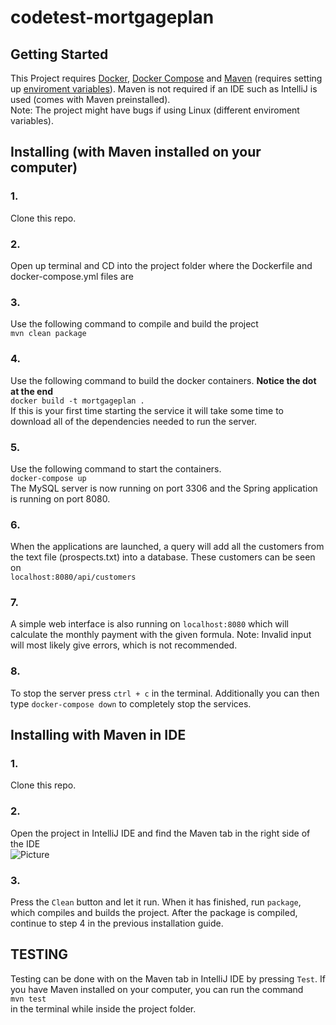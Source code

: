 # codetest-mortgageplan

## Getting Started
This Project requires [Docker](https://www.docker.com/), [Docker Compose](https://docs.docker.com/compose/) and [Maven](https://maven.apache.org/download.cgi) (requires setting up [enviroment variables](https://mkyong.com/maven/how-to-install-maven-in-windows/)). Maven is not required if an IDE such as IntelliJ is used (comes with Maven preinstalled).  
Note: The project might have bugs if using Linux (different enviroment variables).

## Installing (with Maven installed on your computer)
### 1.
Clone this repo.
### 2.
Open up terminal and CD into the project folder where the Dockerfile and docker-compose.yml files are
### 3.
Use the following command to compile and build the project  
`mvn clean package`
### 4.
Use the following command to build the docker containers. **Notice the dot at the end**  
`docker build -t mortgageplan .`  
If this is your first time starting the service it will take some time to download all of the dependencies needed to run the server.
### 5.
Use the following command to start the containers.  
`docker-compose up`  
The MySQL server is now running on port 3306 and the Spring application is running on port 8080.
### 6.
When the applications are launched, a query will add all the customers from the text file (prospects.txt) into a database. These customers can be seen on  
`localhost:8080/api/customers`
### 7.
A simple web interface is also running on `localhost:8080` which will calculate the monthly payment with the given formula. Note: Invalid input will most likely give errors, which is not recommended.
### 8.
To stop the server press `ctrl + c` in the terminal. Additionally you can then type `docker-compose down` to completely stop the services.

## Installing with Maven in IDE
### 1.
Clone this repo.
### 2.
Open the project in IntelliJ IDE and find the Maven tab in the right side of the IDE  
![Picture](https://i.imgur.com/VsMDNEw.png)
### 3.
Press the `Clean` button and let it run. When it has finished, run `package`, which compiles and builds the project. After the package is compiled, continue to step 4 in the previous installation guide.

## TESTING
Testing can be done with on the Maven tab in IntelliJ IDE by pressing `Test`. If you have Maven installed on your computer, you can run the command  
`mvn test`  
in the terminal while inside the project folder.
